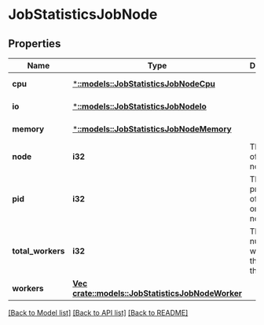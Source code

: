 # JobStatisticsJobNode

## Properties
Name | Type | Description | Notes
------------ | ------------- | ------------- | -------------
**cpu** | [***::models::JobStatisticsJobNodeCpu**](JobStatisticsJobNodeCpu.md) |  | [default to null]
**io** | [***::models::JobStatisticsJobNodeIo**](JobStatisticsJobNodeIo.md) |  | [default to null]
**memory** | [***::models::JobStatisticsJobNodeMemory**](JobStatisticsJobNodeMemory.md) |  | [default to null]
**node** | **i32** | The devid of the node. | [default to null]
**pid** | **i32** | The process ID of the job on this node. | [default to null]
**total_workers** | **i32** | The number of workers for this job on this node. | [default to null]
**workers** | [**Vec <crate::models::JobStatisticsJobNodeWorker>**](JobStatisticsJobNodeWorker.md) |  | [default to null]

[[Back to Model list]](../README.md#documentation-for-models) [[Back to API list]](../README.md#documentation-for-api-endpoints) [[Back to README]](../README.md)


